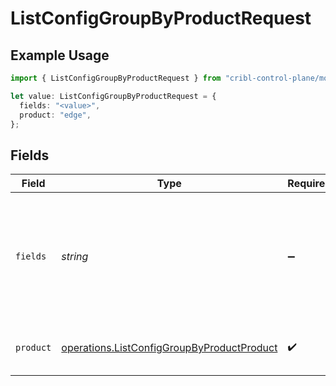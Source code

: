 # ListConfigGroupByProductRequest

## Example Usage

```typescript
import { ListConfigGroupByProductRequest } from "cribl-control-plane/models/operations";

let value: ListConfigGroupByProductRequest = {
  fields: "<value>",
  product: "edge",
};
```

## Fields

| Field                                                                                                                                                                            | Type                                                                                                                                                                             | Required                                                                                                                                                                         | Description                                                                                                                                                                      |
| -------------------------------------------------------------------------------------------------------------------------------------------------------------------------------- | -------------------------------------------------------------------------------------------------------------------------------------------------------------------------------- | -------------------------------------------------------------------------------------------------------------------------------------------------------------------------------- | -------------------------------------------------------------------------------------------------------------------------------------------------------------------------------- |
| `fields`                                                                                                                                                                         | *string*                                                                                                                                                                         | :heavy_minus_sign:                                                                                                                                                               | Comma-separated list of additional properties to include in the response. Available values are <code>git.commit</code>, <code>git.localChanges</code>, and <code>git.log</code>. |
| `product`                                                                                                                                                                        | [operations.ListConfigGroupByProductProduct](../../models/operations/listconfiggroupbyproductproduct.md)                                                                         | :heavy_check_mark:                                                                                                                                                               | Name of the Cribl product to get the Worker Groups or Edge Fleets for.                                                                                                           |